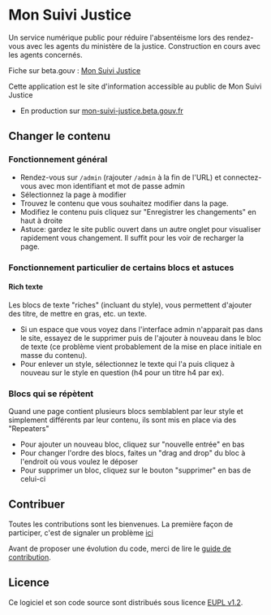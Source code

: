 # Mon Suivi Justice

Un service numérique public pour réduire l'absentéisme lors des rendez-vous avec les agents du ministère de la justice. Construction en cours avec les agents concernés.

Fiche sur beta.gouv : [Mon Suivi Justice](https://beta.gouv.fr/startups/justif.html)

Cette application est le site d'information accessible au public de Mon Suivi Justice

- En production sur [mon-suivi-justice.beta.gouv.fr](https://www.mon-suivi-justice.beta.gouv.fr)

## Changer le contenu
### Fonctionnement général

- Rendez-vous sur `/admin` (rajouter `/admin` à la fin de l'URL) et connectez-vous avec mon identifiant et mot de passe admin
- Sélectionnez la page à modifier
- Trouvez le contenu que vous souhaitez modifier dans la page.
- Modifiez le contenu puis cliquez sur "Enregistrer les changements" en haut à droite
- Astuce: gardez le site public ouvert dans un autre onglet pour visualiser rapidement vous changement. Il suffit pour les voir de recharger la page.

### Fonctionnement particulier de certains blocs et astuces

#### Rich texte

Les blocs de texte "riches" (incluant du style), vous permettent d'ajouter des titre, de mettre en gras, etc. un texte.

- Si un espace que vous voyez dans l'interface admin n'apparait pas dans le site, essayez de le supprimer puis de l'ajouter à nouveau dans le bloc de texte (ce problème vient probablement de la mise en place initiale en masse du contenu).
- Pour enlever un style, sélectionnez le texte qui l'a puis cliquez à nouveau sur le style en question (h4 pour un titre h4 par ex).

### Blocs qui se répètent

Quand une page contient plusieurs blocs semblablent par leur style et simplement différents par leur contenu, ils sont mis en place via des "Repeaters"

- Pour ajouter un nouveau bloc, cliquez sur "nouvelle entrée" en bas
- Pour changer l'ordre des blocs, faites un "drag and drop" du bloc à l'endroit où vous voulez le déposer
- Pour supprimer un bloc, cliquez sur le bouton "supprimer" en bas de celui-ci


## Contribuer

Toutes les contributions sont les bienvenues. La première façon de participer, c'est de signaler un problème [ici](https://github.com/betagouv/mon-suivi-justice/issues)

Avant de proposer une évolution du code, merci de lire le [guide de contribution](CONTRIBUTING.md).

## Licence

Ce logiciel et son code source sont distribués sous licence [EUPL v1.2](https://choosealicense.com/licenses/eupl-1.2/).
